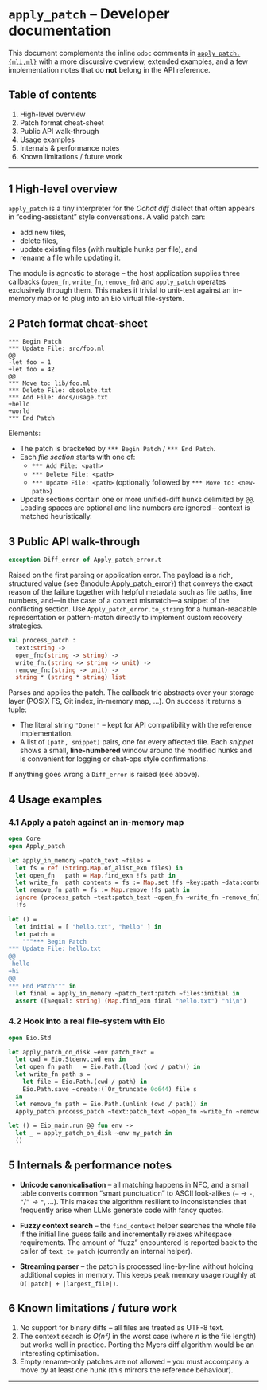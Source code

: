 # `apply_patch` – Developer documentation

This document complements the inline `odoc` comments in
[`apply_patch.{mli,ml}`](./apply_patch.mli) with a more discursive
overview, extended examples, and a few implementation notes that do
**not** belong in the API reference.

Table of contents
-----------------

1. High-level overview
2. Patch format cheat-sheet
3. Public API walk-through
4. Usage examples
5. Internals & performance notes
6. Known limitations / future work

------------------------------------------------------------------------

1  High-level overview
---------------------

`apply_patch` is a tiny interpreter for the *Ochat diff* dialect that
often appears in “coding-assistant” style conversations.  A valid patch
can:

* add new files,
* delete files,
* update existing files (with multiple hunks per file), and
* rename a file while updating it.

The module is agnostic to storage – the host application supplies three
callbacks (`open_fn`, `write_fn`, `remove_fn`) and `apply_patch`
operates exclusively through them.  This makes it trivial to unit-test
against an in-memory map or to plug into an Eio virtual file-system.


2  Patch format cheat-sheet
--------------------------

```text
*** Begin Patch
*** Update File: src/foo.ml
@@
-let foo = 1
+let foo = 42
@@
*** Move to: lib/foo.ml
*** Delete File: obsolete.txt
*** Add File: docs/usage.txt
+hello
+world
*** End Patch
```

Elements:

* The patch is bracketed by `*** Begin Patch` / `*** End Patch`.
* Each *file section* starts with one of:
  * `*** Add File: <path>`
  * `*** Delete File: <path>`
  * `*** Update File: <path>` (optionally followed by `*** Move to: <new-path>`)
* Update sections contain one or more unified-diff hunks delimited by
  `@@`.  Leading spaces are optional and line numbers are ignored –
  context is matched heuristically.


3  Public API walk-through
-------------------------

```ocaml
exception Diff_error of Apply_patch_error.t
```

Raised on the first parsing or application error.  The payload is a
rich, structured value (see {!module:Apply_patch_error}) that conveys
the exact reason of the failure together with helpful metadata such as
file paths, line numbers, and—in the case of a context mismatch—a
snippet of the conflicting section.  Use
`Apply_patch_error.to_string` for a human-readable representation or
pattern-match directly to implement custom recovery strategies.

```ocaml
val process_patch :
  text:string ->
  open_fn:(string -> string) ->
  write_fn:(string -> string -> unit) ->
  remove_fn:(string -> unit) ->
  string * (string * string) list
```

Parses and applies the patch.  The callback trio abstracts over your
storage layer (POSIX FS, Git index, in-memory map, …).  On success it
returns a tuple:

* The literal string `"Done!"` – kept for API compatibility with the
  reference implementation.
* A list of `(path, snippet)` pairs, one for every affected file.  Each
  *snippet* shows a small, **line-numbered** window around the modified
  hunks and is convenient for logging or chat-ops style confirmations.

If anything goes wrong a `Diff_error` is raised (see above).


4  Usage examples
----------------

### 4.1 Apply a patch against an in-memory map

```ocaml
open Core
open Apply_patch

let apply_in_memory ~patch_text ~files =
  let fs = ref (String.Map.of_alist_exn files) in
  let open_fn   path = Map.find_exn !fs path in
  let write_fn  path contents = fs := Map.set !fs ~key:path ~data:contents in
  let remove_fn path = fs := Map.remove !fs path in
  ignore (process_patch ~text:patch_text ~open_fn ~write_fn ~remove_fn);
  !fs

let () =
  let initial = [ "hello.txt", "hello" ] in
  let patch =
    """*** Begin Patch
*** Update File: hello.txt
@@
-hello
+hi
@@
*** End Patch""" in
  let final = apply_in_memory ~patch_text:patch ~files:initial in
  assert ([%equal: string] (Map.find_exn final "hello.txt") "hi\n")
```

### 4.2 Hook into a real file-system with Eio

```ocaml
open Eio.Std

let apply_patch_on_disk ~env patch_text =
  let cwd = Eio.Stdenv.cwd env in
  let open_fn path   = Eio.Path.(load (cwd / path)) in
  let write_fn path s =
    let file = Eio.Path.(cwd / path) in
    Eio.Path.save ~create:(`Or_truncate 0o644) file s
  in
  let remove_fn path = Eio.Path.(unlink (cwd / path)) in
  Apply_patch.process_patch ~text:patch_text ~open_fn ~write_fn ~remove_fn

let () = Eio_main.run @@ fun env ->
  let _ = apply_patch_on_disk ~env my_patch in
  ()
```


5  Internals & performance notes
--------------------------------

* **Unicode canonicalisation** – all matching happens in NFC, and a
  small table converts common “smart punctuation” to ASCII look-alikes
  (`—` → `-`, `“`/`”` → `"`, …).  This makes the algorithm resilient to
  inconsistencies that frequently arise when LLMs generate code with
  fancy quotes.

* **Fuzzy context search** – the `find_context` helper searches the
  whole file if the initial line guess fails and incrementally relaxes
  whitespace requirements.  The amount of “fuzz” encountered is
  reported back to the caller of `text_to_patch` (currently an internal
  helper).

* **Streaming parser** – the patch is processed line-by-line without
  holding additional copies in memory.  This keeps peak memory usage
  roughly at `O(|patch| + |largest_file|)`.


6  Known limitations / future work
----------------------------------

1. No support for binary diffs – all files are treated as UTF-8 text.
2. The context search is *O(n²)* in the worst case (where *n* is the
   file length) but works well in practice.  Porting the Myers diff
   algorithm would be an interesting optimisation.
3. Empty rename-only patches are not allowed – you must accompany a
   move by at least one hunk (this mirrors the reference behaviour).

---

